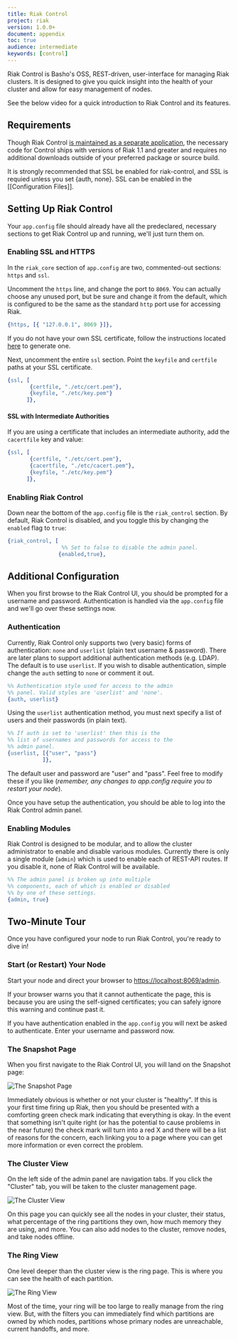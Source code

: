 ```yaml
---
title: Riak Control
project: riak
version: 1.0.0+
document: appendix
toc: true
audience: intermediate
keywords: [control]
---
```


Riak Control is Basho's OSS, REST-driven, user-interface for managing Riak clusters. It is designed to give you quick insight into the health of your cluster and allow for easy management of nodes.

See the below video for a quick introduction to Riak Control and its features.

<div style="display:none" class="iframe-video" id="http://player.vimeo.com/video/38345840"></div>

## Requirements

Though Riak Control [is maintained as a separate application](https://github.com/basho/riak_control), the necessary code for Control ships with versions of Riak 1.1 and greater and requires no additional downloads outside of your preferred package or source build. 

It is strongly recommended that SSL be enabled for riak-control, and SSL is requied unless you set {auth, none}.  SSL can be enabled in the [[Configuration Files]].

## Setting Up Riak Control

Your `app.config` file should already have all the predeclared, necessary sections to get Riak Control up and running, we'll just turn them on.

### Enabling SSL and HTTPS

In the `riak_core` section of `app.config` are two, commented-out sections: `https` and `ssl`.

Uncomment the `https` line, and change the port to `8069`. You can actually choose any unused port, but be sure and change it from the default, which is configured to be the same as the standard `http` port use for accessing Riak.

```erlang
{https, [{ "127.0.0.1", 8069 }]},
```

If you do not have your own SSL certificate, follow the instructions
located [here](http://www.akadia.com/services/ssh_test_certificate.html)
to generate one.

Next, uncomment the entire `ssl` section.  Point the `keyfile` and
`certfile` paths at your SSL certificate.

```erlang
{ssl, [
       {certfile, "./etc/cert.pem"},
       {keyfile, "./etc/key.pem"}
      ]},
```

#### SSL with Intermediate Authorities

If you are using a certificate that includes an intermediate authority, add the `cacertfile` key and value:

```erlang
{ssl, [
       {certfile, "./etc/cert.pem"},
       {cacertfile, "./etc/cacert.pem"},
       {keyfile, "./etc/key.pem"}
      ]},
```

### Enabling Riak Control

Down near the bottom of the `app.config` file is the `riak_control` section. By default, Riak Control is disabled, and you toggle this by changing the `enabled` flag to `true`:

```erlang
{riak_control, [
				 %% Set to false to disable the admin panel.
			    {enabled,true},
```

## Additional Configuration

When you first browse to the Riak Control UI, you should be prompted for a username and password. Authentication is handled via the `app.config` file and we'll go over these settings now.

### Authentication

Currently, Riak Control only supports two (very basic) forms of authentication: `none` and `userlist` (plain text username & password). There are later plans to support additional authentication methods (e.g. LDAP). The default is to use `userlist`. If you wish to disable authentication, simple change the `auth` setting to `none` or comment it out.

```erlang
%% Authentication style used for access to the admin
%% panel. Valid styles are 'userlist' and 'none'.
{auth, userlist}
```

Using the `userlist` authentication method, you must next specify a list of users and their passwords (in plain text).

```erlang
%% If auth is set to 'userlist' then this is the
%% list of usernames and passwords for access to the
%% admin panel.
{userlist, [{"user", "pass"}
           ]},
```

The default user and password are "user" and "pass". Feel free to modify these if you like (*remember, any changes to app.config require you to restart your node*).

Once you have setup the authentication, you should be able to log into the Riak Control admin panel.

### Enabling Modules

Riak Control is designed to be modular, and to allow the cluster administrator to enable and disable various modules. Currently there is only a single module (`admin`) which is used to enable each of REST-API routes. If you disable it, none of Riak Control will be available.

```erlang
%% The admin panel is broken up into multiple
%% components, each of which is enabled or disabled
%% by one of these settings.
{admin, true}
```

## Two-Minute Tour

Once you have configured your node to run Riak Control, you're ready to dive in!

### Start (or Restart) Your Node

Start your node and direct your browser to <https://localhost:8069/admin>. 

If your browser warns you that it cannot authenticate the page, this is because you are using the self-signed certificates; you can safely ignore this warning and continue past it. 

If you have authentication enabled in the `app.config` you will next be asked to authenticate. Enter your username and password now.

### The Snapshot Page

When you first navigate to the Riak Control UI, you will land on the Snapshot page:

![The Snapshot Page](/images/control_snapshot.png)

Immediately obvious is whether or not your cluster is "healthy". If this is your first time firing up Riak, then you should be presented with a comforting green check mark indicating that everything is okay. In the event that something isn't quite right (or has the potential to cause problems in the near future) the check mark will turn into a red X and there will be a list of reasons for the concern, each linking you to a page where you can get more information or even correct the problem.

### The Cluster View

On the left side of the admin panel are navigation tabs. If you click the "Cluster" tab, you will be taken to the cluster management page.

![The Cluster View](/images/control_cluster.png)

On this page you can quickly see all the nodes in your cluster, their status, what percentage of the ring partitions they own, how much memory they are using, and more. You can also add nodes to the cluster, remove nodes, and take nodes offline.

### The Ring View

One level deeper than the cluster view is the ring page. This is where you can see the health of each partition.

![The Ring View](/images/control_ring.png)

Most of the time, your ring will be too large to really manage from the ring view. But, with the filters you can immediately find which partitions are owned by which nodes, partitions whose primary nodes are unreachable, current handoffs, and more.
